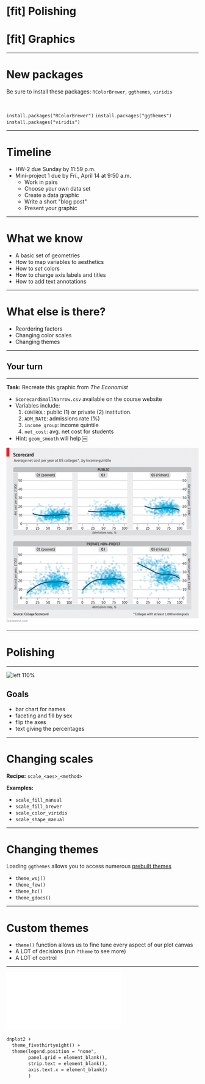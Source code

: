 # [fit] Polishing
# [fit] Graphics

---

# New packages

Be sure to install these packages: `RColorBrewer`, `ggthemes`, `viridis`

<br>

`install.packages("RColorBrewer")`
`install.packages("ggthemes")`
`install.packages("viridis")`

---

# Timeline

- HW-2 due Sunday by 11:59 p.m.
- Mini-project 1 due by Fri., April 14 at 9:50 a.m.
	+ Work in pairs
	+ Choose your own data set
	+ Create a data graphic
	+ Write a short "blog post"
	+ Present your graphic

---

# What we know

- A basic set of geometries
- How to map variables to aesthetics
- How to *set* colors
- How to change axis labels and titles
- How to add text annotations

---

# What else is there?

- Reordering factors
- Changing color scales
- Changing themes

---

## Your turn

---

**Task:** Recreate this graphic from *The Economist*

- `ScorecardSmallNarrow.csv` available on the course website
- Variables include:
	1. `CONTROL`: public (1) or private (2) institution. 
	2. `ADM_RATE`: admissions rate (%)
	3. `income_group`: income quintile
	4. `net_cost`: avg. net cost for students
- Hint: `geom_smooth` will help
￼


![left fit](20160919_woc701.png)

---

# Polishing

---

![left 110%](https://espnfivethirtyeight.files.wordpress.com/2014/05/silver-feature-names-dead2.png?quality=90&strip=all&w=575&ssl=1)

## Goals
- bar chart for names
- faceting and fill by sex
- flip the axes
- text giving the percentages

---

# Changing scales

**Recipe:** `scale_<aes>_<method>`

**Examples:**

- `scale_fill_manual`
- `scale_fill_brewer`
- `scale_color_viridis`
- `scale_shape_manual`

---

# Changing themes

Loading `ggthemes` allows you to access numerous [prebuilt themes](https://cran.r-project.org/web/packages/ggthemes/vignettes/ggthemes.html)

- `theme_wsj()`
- `theme_few()`
- `theme_hc()`
- `theme_gdocs()`

---

# Custom themes

- `theme()` function allows us to fine tune every aspect of our plot canvas
- A LOT of decisions (run `?theme` to see more)
- A LOT of control

---

![left fit](538plot.pdf)

```
dnplot2 +
  theme_fivethirtyeight() +
  theme(legend.position = "none",     
        panel.grid = element_blank(), 
        strip.text = element_blank(), 
        axis.text.x = element_blank() 
        )
```